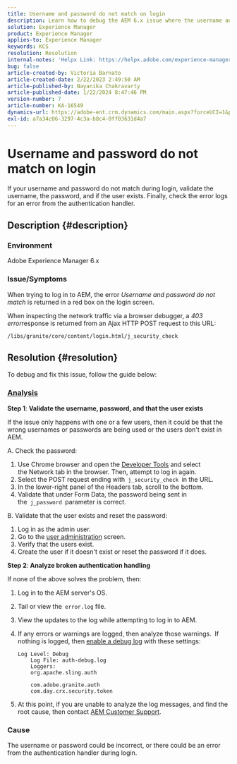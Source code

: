 ```yaml
---
title: Username and password do not match on login
description: Learn how to debug the AEM 6.x issue where the username and password do not match on login. Validate username, password and check error logs.
solution: Experience Manager
product: Experience Manager
applies-to: Experience Manager
keywords: KCS
resolution: Resolution
internal-notes: 'Helpx Link: https://helpx.adobe.com/experience-manager/kb/user-name-and-password-do-not-match-on-login.html'
bug: false
article-created-by: Victoria Barnato
article-created-date: 2/22/2023 2:49:50 AM
article-published-by: Nayanika Chakravarty
article-published-date: 1/22/2024 8:47:46 PM
version-number: 7
article-number: KA-16549
dynamics-url: https://adobe-ent.crm.dynamics.com/main.aspx?forceUCI=1&pagetype=entityrecord&etn=knowledgearticle&id=e998cd92-5bb2-ed11-83fe-6045bd0067ea
exl-id: a7a34c06-3297-4c3a-b8c4-0ff03631d4a7
---
```

# Username and password do not match on login


If your username and password do not match during login, validate the username, the password, and if the user exists. Finally, check the error logs for an error from the authentication handler.

## Description {#description}


### Environment

Adobe Experience Manager 6.x

### Issue/Symptoms

When trying to log in to AEM, the error *Username and password do not match* is returned in a red box on the login screen.

When inspecting the network traffic via a browser debugger, a *403 error*response is returned from an Ajax HTTP POST request to this URL:

`/libs/granite/core/content/login.html/j_security_check`


## Resolution {#resolution}


To debug and fix this issue, follow the guide below:

### <u><b>Analysis</b></u>

<b>Step 1</b>: <b>Validate the username, password, and that the user exists</b>

If the issue only happens with one or a few users, then it could be that the wrong usernames or passwords are being used or the users don't exist in AEM.

A. Check the password:

1. Use Chrome browser and open the [Developer Tools](https://developer.chrome.com/devtools) and select the Network tab in the browser. Then, attempt to log in again.
2. Select the POST request ending with` j_security_check `in the URL.
3. In the lower-right panel of the Headers tab, scroll to the bottom.
4. Validate that under Form Data, the password being sent in the` j_password `parameter is correct.


B. Validate that the user exists and reset the password:

1. Log in as the admin user.
2. Go to the [user administration](https://experienceleague.adobe.com/docs/experience-manager-65/administering/home.html?lang=en&amp;topic=/experience-manager/6-5/sites/administering/morehelp/security.ug.js) screen.
3. Verify that the users exist.
4. Create the user if it doesn't exist or reset the password if it does.


<b>Step 2</b>: <b>Analyze broken authentication handling</b>

If none of the above solves the problem, then:

1. Log in to the AEM server's OS.
2. Tail or view the` error.log` file.
3. View the updates to the log while attempting to log in to AEM.
4. If any errors or warnings are logged, then analyze those warnings.  If nothing is logged, then [enable a debug log](https://experienceleague.adobe.com/docs/experience-manager-65/deploying/configuring/configure-logging.html) with these settings:    


    ```
    Log Level: Debug
        Log File: auth-debug.log
        Loggers:
        org.apache.sling.auth
        
        com.adobe.granite.auth
        com.day.crx.security.token
    ```


5. At this point, if you are unable to analyze the log messages, and find the root cause, then contact [AEM Customer Support](https://experienceleague.adobe.com/?support-solution=Experience+Manager#support).


### <b>Cause</b>

The username or password could be incorrect, or there could be an error from the authentication handler during login.
